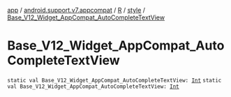 [app](../../../index.md) / [android.support.v7.appcompat](../../index.md) / [R](../index.md) / [style](index.md) / [Base_V12_Widget_AppCompat_AutoCompleteTextView](.)

# Base_V12_Widget_AppCompat_AutoCompleteTextView

`static val Base_V12_Widget_AppCompat_AutoCompleteTextView: `[`Int`](https://kotlinlang.org/api/latest/jvm/stdlib/kotlin/-int/index.html)
`static val Base_V12_Widget_AppCompat_AutoCompleteTextView: `[`Int`](https://kotlinlang.org/api/latest/jvm/stdlib/kotlin/-int/index.html)